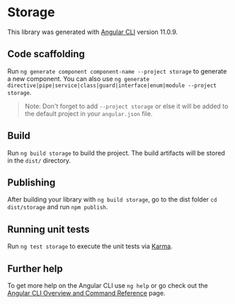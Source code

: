 # Storage

This library was generated with [Angular CLI](https://github.com/angular/angular-cli) version 11.0.9.

## Code scaffolding

Run `ng generate component component-name --project storage` to generate a new component. You can also use `ng generate directive|pipe|service|class|guard|interface|enum|module --project storage`.
> Note: Don't forget to add `--project storage` or else it will be added to the default project in your `angular.json` file. 

## Build

Run `ng build storage` to build the project. The build artifacts will be stored in the `dist/` directory.

## Publishing

After building your library with `ng build storage`, go to the dist folder `cd dist/storage` and run `npm publish`.

## Running unit tests

Run `ng test storage` to execute the unit tests via [Karma](https://karma-runner.github.io).

## Further help

To get more help on the Angular CLI use `ng help` or go check out the [Angular CLI Overview and Command Reference](https://angular.io/cli) page.
